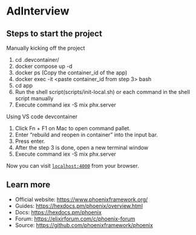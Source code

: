 # AdInterview
## Steps to start the project

Manually kicking off the project
1. cd .devcontainer/
2. docker compose up -d
3. docker ps (Copy the container_id of the app)
4. docker exec -it <paste container_id from step 3> bash
5. cd app
6. Run the shell script(scripts/init-local.sh) or each command in the shell script manually
7. Execute command iex -S mix phx.server

Using VS code devcontainer
1. Click Fn + F1 on Mac to open command pallet.
2. Enter “rebuild and reopen in container” into the input bar.
3. Press enter.
4. After the step 3 is done, open a new terminal window
5. Execute command iex -S mix phx.server

Now you can visit [`localhost:4000`](http://localhost:4000) from your browser.

## Learn more

  * Official website: https://www.phoenixframework.org/
  * Guides: https://hexdocs.pm/phoenix/overview.html
  * Docs: https://hexdocs.pm/phoenix
  * Forum: https://elixirforum.com/c/phoenix-forum
  * Source: https://github.com/phoenixframework/phoenix
